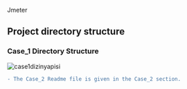 Jmeter
## Project directory structure
### Case_1 Directory Structure

![case1dizinyapisi](https://user-images.githubusercontent.com/76232388/152659353-e36d4a31-186c-4944-9a64-e34c9becfcd4.png)


```diff
- The Case_2 Readme file is given in the Case_2 section.
```
